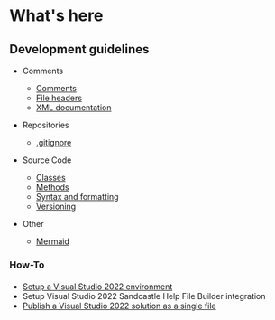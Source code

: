 # What's here

## Development guidelines

* Comments
  * [Comments](./profile/development-guidelines/comments.md)
  * [File headers](./profile/development-guidelines/file-headers.md)
  * [XML documentation](./profile/development-guidelines/xml-documentation.md)

* Repositories  
  * [.gitignore](./profile/dotfiles/repositories/.gitignore)

* Source Code
  * [Classes](./profile/development-guidelines/classes.md)
  * [Methods](./profile/development-guidelines/methods.md)
  * [Syntax and formatting](./profile/development-guidelines/syntax-and-formatting.md)
  * [Versioning](./profile/development-guidelines/versioning.md)

* Other
  * [Mermaid](./profile/mermaid/mermaid.md)

### How-To

####

* [Setup a Visual Studio 2022 environment](./profile/how-to/visual-studio-community-2022-setup/visual-studio-community-2022-setup.md)
* Setup Visual Studio 2022 Sandcastle Help File Builder integration 
* [Publish a Visual Studio 2022 solution as a single file](./profile/how-to/visual-studio-publish-single-file/visual-studio-publish-single-file.md)
